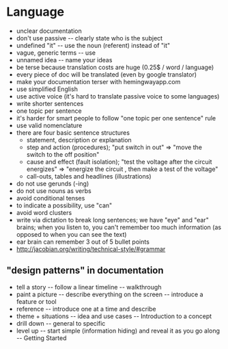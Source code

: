 Language
========

- unclear documentation
- don't use passive -- clearly state who is the subject
- undefined "it" -- use the noun (referent) instead of "it"
- vague, generic terms -- use
- unnamed idea -- name your ideas 
- be terse because translation costs are huge (0.25$ / word / language)
- every piece of doc will be translated (even by google translator) 
- make your documentation terser with hemingwayapp.com 
- use simplified English
- use active voice (it's hard to translate passive voice to some languages)
- write shorter sentences
- one topic per sentence
- it's harder for smart people to follow "one topic per one sentence"
  rule 
- use valid nomenclature
- there are four basic sentence structures
  - statement, description or explanation
  - step and action (procedures); "put switch in out" => "move the switch to
    the off position"
  - cause and effect (fault isolation); "test the voltage after the circuit
    energizes" => "energize the circuit , then make a test of the voltage"
  - call-outs, tables and headlines (illustrations) 
- do not use gerunds (-ing)
- do not use nouns as verbs
- avoid conditional tenses
- to indicate a possibility, use "can"
- avoid word clusters
- write via dictation to break long sentences; we have "eye" and "ear" brains;
  when you listen to, you can't remember too much information (as opposed to
  when you can see the text)
- ear brain can remember 3 out of 5 bullet points
- http://jacobian.org/writing/technical-style/#grammar

"design patterns" in documentation
----------------------------------

- tell a story -- follow a linear timeline -- walkthrough
- paint a picture -- describe everything on the screen -- introduce a
  feature or tool
- reference -- introduce one at a time and describe
- theme + situations -- idea and use cases -- Introduction to a concept
- drill down -- general to specific
- level up -- start simple (information hiding) and reveal it as you go
  along -- Getting Started
